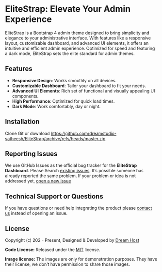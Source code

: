 
# EliteStrap: Elevate Your Admin Experience

EliteStrap is a Bootstrap 4 admin theme designed to bring simplicity and elegance to your administrative interface. With features like a responsive layout, customizable dashboard, and advanced UI elements,  it offers an intuitive and efficient admin experience. Optimized for speed and featuring a dark mode, EliteStrap sets the elite standard for admin themes.

## Features

- **Responsive Design**: Works smoothly on all devices.
- **Customizable Dashboard**: Tailor your dashboard to fit your needs.
- **Advanced UI Elements**: Rich set of functional and visually appealing UI components.
- **High Performance**: Optimized for quick load times.
- **Dark Mode**: Work comfortably, day or night.

## Installation

Clone Git or download https://github.com/dreamstudio-satheesh/EliteStrap/archive/refs/heads/master.zip



## Reporting Issues

We use GitHub Issues as the official bug tracker for the **EliteStrap Dashboard**. Please Search [existing issues](https://github.com/dreamstudio-satheesh/EliteStrap/issues). It’s possible someone has already reported the same problem.
If your problem or idea is not addressed yet, [open a new issue](https://github.com/dreamstudio-satheesh/EliteStrap/issues)

## Technical Support or Questions

If you have questions or need help integrating the product please [contact us](mailto:satheesh@dreamstudio.in) instead of opening an issue.

<!-- licence -->
## License

Copyright (c) 202 - Present, Designed & Developed by [Dream Host](https://dreamhost.in)

**Code License:** Released under the [MIT](https://github.com/dreamstudio-satheesh/EliteStrap/blob/master/LICENSE) license.

**Image license:** The images are only for demonstration purposes. They have their license, we don't have permission to share those images.

